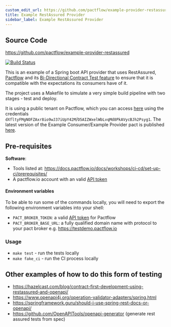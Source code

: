```yaml
---
custom_edit_url: https://github.com/pactflow/example-provider-restassured/edit/master/README.md
title: Example RestAssured Provider
sidebar_label: Example RestAssured Provider
---
```


<!-- This file has been synced from the pactflow/example-provider-restassured repository. Please do not edit it directly. The URL of the source file can be found in the custom_edit_url value above -->

## Source Code

https://github.com/pactflow/example-provider-restassured


[![Build Status](https://travis-ci.com/pactflow/example-provider-restassured.svg?branch=master)](https://travis-ci.com/pactflow/example-provider-restassured)

This is an example of a Spring boot API provider that uses RestAssured, [Pactflow](https://pactflow.io) and its [Bi-Directional Contract Test feature](https://pactflow.io/blog/bi-directional-contracts/) to ensure that it is compatible with the expectations its consumers have of it.

The project uses a Makefile to simulate a very simple build pipeline with two stages - test and deploy.

It is using a public tenant on Pactflow, which you can access [here](https://test.pactflow.io) using the credentials `dXfltyFMgNOFZAxr8io9wJ37iUpY42M`/`O5AIZWxelWbLvqMd8PkAVycBJh2Psyg1`. The latest version of the Example Consumer/Example Provider pact is published [here](https://test.pactflow.io/pacts/provider/pactflow-example-provider/consumer/pactflow-example-consumer/latest).


## Pre-requisites

**Software**:

* Tools listed at: https://docs.pactflow.io/docs/workshops/ci-cd/set-up-ci/prerequisites/
* A pactflow.io account with an valid [API token](https://docs.pactflow.io/docs/getting-started/#configuring-your-api-token)
#### Environment variables

To be able to run some of the commands locally, you will need to export the following environment variables into your shell:

* `PACT_BROKER_TOKEN`: a valid [API token](https://docs.pactflow.io/docs/getting-started/#configuring-your-api-token) for Pactflow
* `PACT_BROKER_BASE_URL`: a fully qualified domain name with protocol to your pact broker e.g. https://testdemo.pactflow.io

### Usage

* `make test` - run the tests locally
* `make fake_ci` - run the CI process locally

## Other examples of how to do this form of testing

* https://hazelcast.com/blog/contract-first-development-using-restassured-and-openapi/
* https://www.openapi4j.org/operation-validator-adapters/spring.html
* https://springframework.guru/should-i-use-spring-rest-docs-or-openapi/
* https://github.com/OpenAPITools/openapi-generator (generate rest assured tests from spec)
